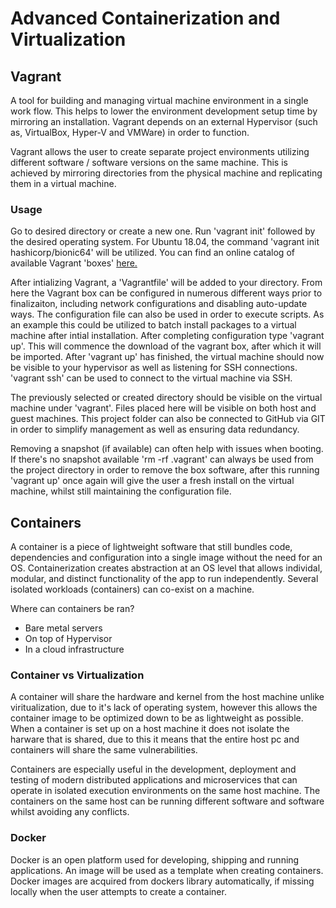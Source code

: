 # Advanced Containerization and Virtualization

## Vagrant

A tool for building and managing virtual machine environment in a single work flow. This helps to lower the environment development setup time by mirroring an installation. Vagrant depends on an external Hypervisor (such as, VirtualBox, Hyper-V and VMWare) in order to function.

Vagrant allows the user to create separate project environments utilizing different software / software versions on the same machine. This is achieved by mirroring directories from the physical machine and replicating them in a virtual machine.

### Usage

Go to desired directory or create a new one. Run 'vagrant init' followed by the desired operating system. For Ubuntu 18.04, the command 'vagrant init hashicorp/bionic64' will be utilized. You can find an online catalog of available Vagrant 'boxes' [here.](https://app.vagrantup.com/boxes/search)

After intializing Vagrant, a 'Vagrantfile' will be added to your directory. From here the Vagrant box can be configured in numerous different ways prior to finalizaiton, including network configurations and disabling auto-update ways. The configuration file can also be used in order to execute scripts. As an example this could be utilized to batch install packages to a virtual machine after intial installation. After completing configuration type 'vagrant up'. This will commence the download of the vagrant box, after which it will be imported. After 'vagrant up' has finished, the virtual machine should now be visible to your hypervisor as well as listening for SSH connections. 'vagrant ssh' can be used to connect to the virtual machine via SSH.

The previously selected or created directory should be visible on the virtual machine under 'vagrant'. Files placed here will be visible on both host and guest machines. This project folder can also be connected to GitHub via GIT in order to simplify management as well as ensuring data redundancy.

Removing a snapshot (if available) can often help with issues when booting. If there's no snapshot available 'rm -rf .vagrant' can always be used from the project directory in order to remove the box software, after this running 'vagrant up' once again will give the user a fresh install on the virtual machine, whilst still maintaining the configuration file.

## Containers

A container is a piece of lightweight software that still bundles code, dependencies and configuration into a single image without the need for an OS. Containerization creates abstraction at an OS level that allows individal, modular, and distinct functionality of the app to run independently. Several isolated workloads (containers) can co-exist on a machine.

Where can containers be ran?
- Bare metal servers
- On top of Hypervisor
- In a cloud infrastructure

### Container vs Virtualization

A container will share the hardware and kernel from the host machine unlike viritualization, due to it's lack of operating system, however this allows the container image to be optimized down to be as lightweight as possible. When a container is set up on a host machine it does not isolate the harware that is shared, due to this it means that the entire host pc and containers will share the same vulnerabilities.

Containers are especially useful in the development, deployment and testing of modern distributed applications and microservices that can operate in isolated execution environments on the same host machine. The containers on the same host can be running different software and software whilst avoiding any conflicts.

### Docker

Docker is an open platform used for developing, shipping and running applications. An image will be used as a template when creating containers. Docker images are acquired from dockers library automatically, if missing locally when the user attempts to create a container.
